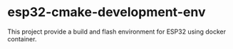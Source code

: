 # esp32-cmake-development-env
This project provide a build and flash environment for ESP32 using docker container.
